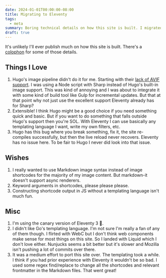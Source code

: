 ```yaml
---
date: 2024-01-01T00:00:00-08:00
title: Migrating to Eleventy
tags:
  - meta
summary: Boring technical details on how this site is built. I migrated static-site generators from Hugo to Eleventy v3.
draft: true
---
```


It's unlikely I'll ever publish much on how this site is built. There's a [colophon](/colophon) for some of those details.

## Things I Love

1. Hugo's image pipeline didn't do it for me. Starting with their [lack of AVIF support](https://github.com/gohugoio/hugo/issues/7837). I was using a Node script with Sharp instead of Hugo's built-in image support. This was kind of annoying and I was about to integrate it with some kind of build tool like Gulp for incremental updates. But that at that point why not just use the excellent support Eleventy already has for Sharp?
1. Extensible! I think Hugo might be a good choice if you need something quick and basic. But if you want to do something that falls outside Hugo's support then you're SOL. With Eleventy I can use basically any templating language I want, write my own filters, etc.
1. Hugo has this bug where you break something, fix it, the site re-compiles successfully, but then the live reload never recovers. Eleventy has no issue here. To be fair to Hugo I never did look into that issue.

## Wishes

1. I really wanted to use Markdown image syntax instead of image shortcodes for the majority of my image content. But markdown-it doesn't support async renderers.
1. Keyword arguments in shortcodes, please please please.
1. Constructing shortcode output in JS without a templating language isn't much fun.

## Misc

1. I'm using the canary version of Eleventy 3 😬.
1. I didn't like Go's templating language. I'm not sure I'm really a fan of any of them though. I flirted with WebC but I don't think web components make sense for most things on this site. So I landed with Liquid which I don't love either. Nunjucks seems a bit better but it's slower and Mozilla isn't pushing a lot of commits over there.
1. It was a medium effort to port this site over. The templating took a while. I think if you had prior experience with Eleventy it wouldn't be so bad. I used some regex find/replace to change all the shortcodes and relevant frontmatter in the Markdown files. That went great!
